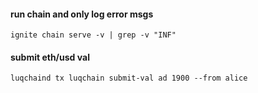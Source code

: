 #### run chain and only log error msgs
```
ignite chain serve -v | grep -v "INF"
```

#### submit eth/usd val
```
luqchaind tx luqchain submit-val ad 1900 --from alice
```
